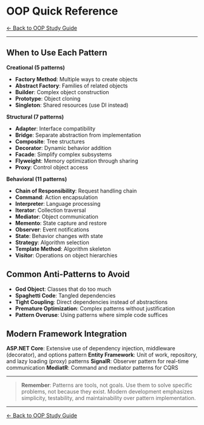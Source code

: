 # OOP Quick Reference

[← Back to OOP Study Guide](oop-toc.md)

---

## When to Use Each Pattern

**Creational (5 patterns)**
- **Factory Method**: Multiple ways to create objects
- **Abstract Factory**: Families of related objects
- **Builder**: Complex object construction
- **Prototype**: Object cloning
- **Singleton**: Shared resources (use DI instead)

**Structural (7 patterns)**
- **Adapter**: Interface compatibility
- **Bridge**: Separate abstraction from implementation
- **Composite**: Tree structures
- **Decorator**: Dynamic behavior addition
- **Facade**: Simplify complex subsystems
- **Flyweight**: Memory optimization through sharing
- **Proxy**: Control object access

**Behavioral (11 patterns)**
- **Chain of Responsibility**: Request handling chain
- **Command**: Action encapsulation
- **Interpreter**: Language processing
- **Iterator**: Collection traversal
- **Mediator**: Object communication
- **Memento**: State capture and restore
- **Observer**: Event notifications
- **State**: Behavior changes with state
- **Strategy**: Algorithm selection
- **Template Method**: Algorithm skeleton
- **Visitor**: Operations on object hierarchies

## Common Anti-Patterns to Avoid

- **God Object**: Classes that do too much
- **Spaghetti Code**: Tangled dependencies
- **Tight Coupling**: Direct dependencies instead of abstractions
- **Premature Optimization**: Complex patterns without justification
- **Pattern Overuse**: Using patterns where simple code suffices

## Modern Framework Integration

**ASP.NET Core**: Extensive use of dependency injection, middleware (decorator), and options pattern
**Entity Framework**: Unit of work, repository, and lazy loading (proxy) patterns
**SignalR**: Observer pattern for real-time communication
**MediatR**: Command and mediator patterns for CQRS

---

> **Remember**: Patterns are tools, not goals. Use them to solve specific problems, not because they exist. Modern development emphasizes simplicity, testability, and maintainability over pattern implementation.

---

[← Back to OOP Study Guide](oop-toc.md)